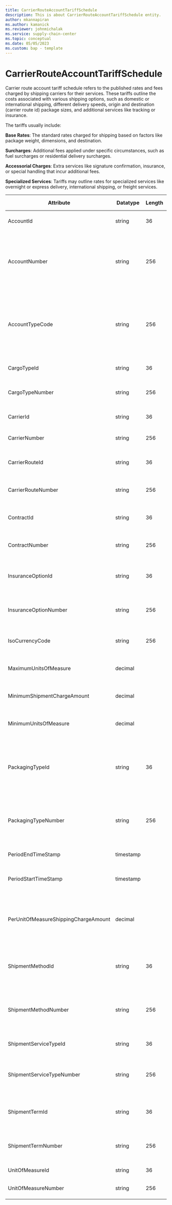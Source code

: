 ```yaml
---
title: CarrierRouteAccountTariffSchedule
description: This is about CarrierRouteAccountTariffSchedule entity.
author: mkannapiran
ms.author: kamanick
ms.reviewer: johnmichalak
ms.service: supply-chain-center
ms.topic: conceptual
ms.date: 05/05/2023
ms.custom: bap - template
---
```


# **CarrierRouteAccountTariffSchedule**

Carrier route account tariff schedule refers to the published rates and fees charged by shipping carriers for their services. These tariffs outline the costs associated with various shipping options, such as domestic or international shipping, different delivery speeds, origin and destination (carrier route id) package sizes, and additional services like tracking or insurance.

The tariffs usually include:

**Base Rates**: The standard rates charged for shipping based on factors like package weight, dimensions, and destination.

**Surcharges**: Additional fees applied under specific circumstances, such as fuel surcharges or residential delivery surcharges.

**Accessorial Charges**: Extra services like signature confirmation, insurance, or special handling that incur additional fees.

**Specialized Services**: Tariffs may outline rates for specialized services like overnight or express delivery, international shipping, or freight services.


|	Attribute	|	Datatype	|	Length	|	Primary Key	|	Description	|
|---------------|--------|------|----------|-----------|
|	AccountId	|	string	|	36	|	No	|	The unique Id of the account	|
|	AccountNumber	|	string	|	256	|	Yes	|	Number or code for the account to quickly search and identify the account in system views.	|
|	AccountTypeCode	|	string	|	256	|	No	|	Account type code indicates the type of account. An account could be Vendor, Customer etc.	|
|	CargoTypeId	|	string	|	36	|	No	|	Unique Id of the cargo type	|
|	CargoTypeNumber	|	string	|	256	|	Yes	|	Unique number of the cargo type	|
|	CarrierId	|	string	|	36	|	No	|	The unique Id of the carrier	|
|	CarrierNumber	|	string	|	256	|	Yes	|	The unique number of the carrier	|
|	CarrierRouteId	|	string	|	36	|	No	|	The unique Id of the carrier route	|
|	CarrierRouteNumber	|	string	|	256	|	Yes	|	The unique number of the carrier route	|
|	ContractId	|	string	|	36	|	No	|	Unique Id of the contract with carrier	|
|	ContractNumber	|	string	|	256	|	Yes	|	contract number with the carrier	|
|	InsuranceOptionId	|	string	|	36	|	No	|	Type of insurance option for this tariff schedule	|
|	InsuranceOptionNumber	|	string	|	256	|	Yes	|	Insurance option number of the tariff schedule	|
|	IsoCurrencyCode	|	string	|	256	|	Yes	|	Iso currency code for this tariff	|
|	MaximumUnitsOfMeasure	|	decimal	|		|	Yes	|	Maximum units of measure Id or number	|
|	MinimumShipmentChargeAmount	|	decimal	|		|	No	|	Minimum shipment charge amount	|
|	MinimumUnitsOfMeasure	|	decimal	|		|	Yes	|	Minimum units of measure Id or number	|
|	PackagingTypeId	|	string	|	36	|	No	|	Id of the packaging type. This is an auto generated internal number of D365 applications	|
|	PackagingTypeNumber	|	string	|	256	|	Yes	|	The number of the packaging type. This is an external number	|
|	PeriodEndTimeStamp	|	timestamp	|		|	No	|	Validity end date of this record	|
|	PeriodStartTimeStamp	|	timestamp	|		|	No	|	Validity start date of this record	|
|	PerUnitOfMeasureShippingChargeAmount	|	decimal	|		|	No	|	Shipping charges or amount, Price per unit of measure. Example $3 per mile	|
|	ShipmentMethodId	|	string	|	36	|	No	|	Unique Id of the shipment method for this tariff schedule	|
|	ShipmentMethodNumber	|	string	|	256	|	Yes	|	Unique number of the shipment method for this tariff schedule	|
|	ShipmentServiceTypeId	|	string	|	36	|	No	|	Type of shipment service	|
|	ShipmentServiceTypeNumber	|	string	|	256	|	No	|	Unique number of the shipment service type	|
|	ShipmentTermId	|	string	|	36	|	No	|	Unique Id of the freight or shipment terms	|
|	ShipmentTermNumber	|	string	|	256	|	Yes	|	Unique number of the freight or shipment terms	|
|	UnitOfMeasureId	|	string	|	36	|	No	|	Unit of measure Id	|
|	UnitOfMeasureNumber	|	string	|	256	|	Yes	|	Unit of measure number	|
